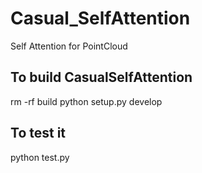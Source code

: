 # Casual_SelfAttention
Self Attention for PointCloud 

## To build CasualSelfAttention
rm -rf build
python setup.py develop

## To test it 
python test.py